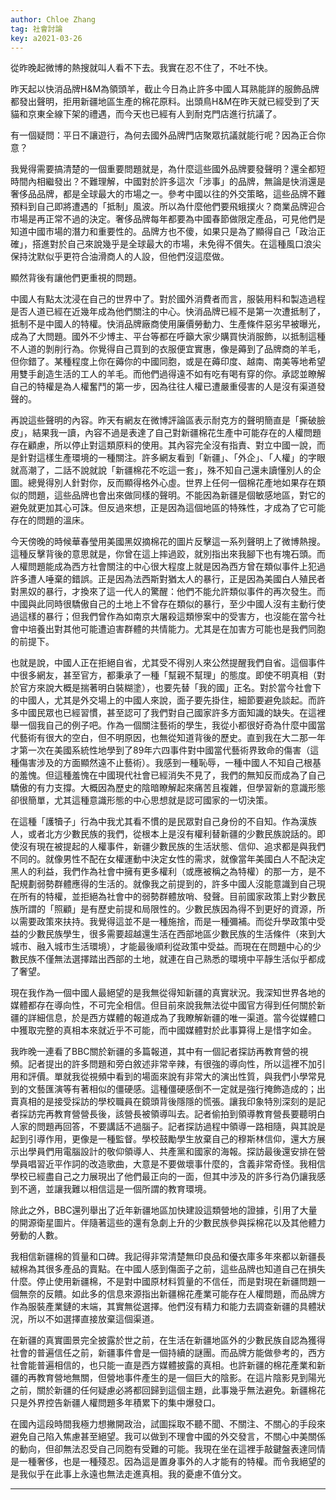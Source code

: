 ```yaml
---
author: Chloe Zhang
tag: 社會討論
key: a2021-03-26
---
```


從昨晚起微博的熱搜就叫人看不下去。我實在忍不住了，不吐不快。

昨天起以快消品牌H&M為領頭羊，截止今日為止許多中國人耳熟能詳的服飾品牌都發出聲明，拒用新疆地區生產的棉花原料。出頭鳥H&M在昨天就已經受到了天貓和京東全線下架的禮遇，而今天也已經有人到耐克門店進行抗議了。

有一個疑問：平日不讓遊行，為何去國外品牌門店聚眾抗議就能行呢？因為正合你意？

我覺得需要搞清楚的一個重要問題就是，為什麼這些國外品牌要發聲明？還全都短時間內相繼發出？不難理解，中國對於許多這次「涉事」的品牌，無論是快消還是奢侈品品牌，都是全球最大的市場之一。參考中國以往的外交策略，這些品牌不難預料到自己即將遭遇的「抵制」風波。所以為什麼他們要飛蛾撲火？商業品牌迎合市場是再正常不過的決定。奢侈品牌每年都要為中國春節做限定產品，可見他們是知道中國市場的潛力和重要性的。品牌方也不傻，如果只是為了顯得自己「政治正確」，搭進對於自己來說幾乎是全球最大的市場，未免得不償失。在這種風口浪尖保持沈默似乎更符合油滑商人的人設，但他們沒這麼做。

顯然背後有讓他們更重視的問題。

中國人有點太沈浸在自己的世界中了。對於國外消費者而言，服裝用料和製造過程是否人道已經在近幾年成為他們關注的中心。快消品牌已經不是第一次遭抵制了，抵制不是中國人的特權。快消品牌廠商使用廉價勞動力、生產條件惡劣早被曝光，成為了大問題。國外不少博主、平台等都在呼籲大家少購買快消服飾，以抵制這種不人道的剝削行為。你覺得自己買到的衣服便宜實惠，像是薅到了品牌商的羊毛，但你錯了。某種程度上你在薅你的中國同胞，或是在薅印度、越南、南美等地希望用雙手創造生活的工人的羊毛。而他們過得遠不如有吃有喝有穿的你。承認並瞭解自己的特權是為人權奮鬥的第一步，因為往往人權已遭嚴重侵害的人是沒有渠道發聲的。

再說這些聲明的內容。昨天有網友在微博評論區表示耐克方的聲明簡直是「撕破臉皮」，結果我一讀，內容不過是表達了自己對新疆棉花生產中可能存在的人權問題存在顧慮，所以停止對這類原料的使用。其內容完全沒有指責、對立中國一說，而是針對這樣生產環境的一種關注。許多網友看到「新疆」、「外企」、「人權」的字眼就高潮了，二話不說就說「新疆棉花不吃這一套」，殊不知自己還未讀懂別人的企圖。總覺得別人針對你，反而顯得格外心虛。世界上任何一個棉花產地如果存在類似的問題，這些品牌也會出來做同樣的聲明。不能因為新疆是個敏感地區，對它的避免就更加其心可誅。但反過來想，正是因為這個地區的特殊性，才成為了它可能存在的問題的溫床。

今天傍晚的時候華春瑩用美國黑奴摘棉花的圖片反擊這一系列聲明上了微博熱搜。這種反擊背後的意思就是，你曾在這上摔過跤，就別指出來我腳下也有塊石頭。而人權問題能成為西方社會關注的中心很大程度上就是因為西方曾在類似事件上犯過許多遭人唾棄的錯誤。正是因為法西斯對猶太人的暴行，正是因為美國白人殖民者對黑奴的暴行，才換來了這一代人的驚醒：他們不能允許類似事件的再次發生。而中國與此同時很驕傲自己的土地上不曾存在類似的暴行，至少中國人沒有主動行使過這樣的暴行；但我們曾作為如南京大屠殺這類慘案中的受害方，也沒能在當今社會中培養出對其他可能遭迫害群體的共情能力。尤其是在加害方可能也是我們同胞的前提下。

也就是說，中國人正在拒絕自省，尤其受不得別人來公然提醒我們自省。這個事件中很多網友，甚至官方，都秉承了一種「幫親不幫理」的態度。即使不明真相（對於官方來說大概是揣著明白裝糊塗），也要先替「我的國」正名。對於當今社會下的中國人，尤其是外交場上的中國人來說，面子要先掛住，細節要避免談起。而許多中國民眾也已經習慣，甚至認可了我們對自己國家許多方面知識的缺失。在這裡舉一個我自己的例子吧。作為一個關注藝術的學生，我從小都很好奇為什麼中國當代藝術有很大的空白，但不明原因，也無從知道背後的歷史。直到我在大二那一年才第一次在美國系統性地學到了89年六四事件對中國當代藝術界致命的傷害（這種傷害涉及的方面顯然遠不止藝術）。我感到一種恥辱，一種中國人不知自己根基的羞愧。但這種羞愧在中國現代社會已經消失不見了，我們的無知反而成為了自己驕傲的有力支撐。大概因為歷史的陰暗瞭解起來痛苦且複雜，但學習新的意識形態卻很簡單，尤其這種意識形態的中心思想就是認可國家的一切決策。

在這種「護犢子」行為中我尤其看不慣的是民眾對自己身份的不自知。作為漢族人，或者北方少數民族的我們，從根本上是沒有權利替新疆的少數民族說話的。即使沒有現在被提起的人權事件，新疆少數民族的生活狀態、信仰、追求都是與我們不同的。就像男性不配在女權運動中決定女性的需求，就像當年美國白人不配決定黑人的利益，我們作為社會中擁有更多權利（或應被稱之為特權）的那一方，是不配規劃弱勢群體應得的生活的。就像我之前提到的，許多中國人沒能意識到自己現在所有的特權，並拒絕為社會中的弱勢群體放哨、發聲。目前國家政策上對少數民族所謂的「照顧」是有歷史前提和局限性的。少數民族因為得不到更好的資源，所以需要政策來扶持。我覺得這並不是一種施捨，而是一種彌補。而從升學政策中受益的少數民族學生，很多需要超越還生活在西部地區少數民族的生活條件（來到大城市、融入城市生活環境），才能最後順利從政策中受益。而現在在問題中心的少數民族不僅無法選擇踏出西部的土地，就連在自己熟悉的環境中平靜生活似乎都成了奢望。

現在我作為一個中國人最絕望的是我無從得知新疆的真實狀況。我深知世界各地的媒體都存在導向性，不可完全相信。但目前來說我無法從中國官方得到任何關於新疆的詳細信息，於是西方媒體的報道成為了我瞭解新疆的唯一渠道。當今從媒體口中獲取完整的真相本來就近乎不可能，而中國媒體對於此事算得上是惜字如金。

我昨晚一連看了BBC關於新疆的多篇報道，其中有一個記者探訪再教育營的視頻。記者提出的許多問題和旁白敘述非常辛辣，有很強的導向性，所以這裡不加引用和評價。單就我從視頻中看到的場面來說有非常大的演出性質，與我們小學常見到的文藝匯演等有著相似的僵硬感。這種僵硬感倒不一定就是強行掩飾造成的；出賣真相的是接受採訪的學校職員在鏡頭背後隱隱的慌張。讓我印象特別深刻的是記者採訪完再教育營營長後，該營長被領導叫去。記者偷拍到領導教育營長要聽明白人家的問題再回答，不要講話不過腦子。記者探訪過程中領導一路相隨，與其說是起到引導作用，更像是一種監督。學校鼓勵學生放棄自己的穆斯林信仰，還大方展示出學員們用電腦設計的敬仰領導人、共產黨和國家的海報。探訪最後還安排在營學員唱習近平作詞的改造歌曲，大意是不要做壞事什麼的，含義非常奇怪。我相信學校已經盡自己之力展現出了他們最正向的一面，但其中涉及的許多行為仍讓我感到不適，並讓我難以相信這是一個所謂的教育環境。

除此之外，BBC還列舉出了近年新疆地區加快建設這類營地的證據，引用了大量的開源衛星圖片。伴隨著這些的還有急劇上升的少數民族參與採棉花以及其他體力勞動的人數。

我相信新疆棉的質量和口碑。我記得非常清楚無印良品和優衣庫多年來都以新疆長絨棉為其很多產品的賣點。在中國人感到傷面子之前，這些品牌也知道自己在損失什麼。停止使用新疆棉，不是對中國原材料質量的不信任，而是對現在新疆問題一個無奈的反饋。如此多的信息來源指出新疆棉花產業可能存在人權問題，而品牌方作為服裝產業鏈的末端，其實無從選擇。他們沒有精力和能力去調查新疆的具體狀況，所以不如選擇直接放棄這個渠道。

在新疆的真實圖景完全披露於世之前，在生活在新疆地區外的少數民族自認為獲得社會的普遍信任之前，新疆事件會是一個持續的謎團。而品牌方能做參考的，西方社會能普遍相信的，也只能一直是西方媒體披露的真相。也許新疆的棉花產業和新疆的再教育營地無關，但營地事件產生的是一個巨大的陰影。在這片陰影見到陽光之前，關於新疆的任何疑慮必將都回歸到這個主題，此事幾乎無法避免。新疆棉花只是外界控告新疆人權問題多年積累下的集中爆發口。

在國內這段時間我極力想撇開政治，試圖採取不聽不聞、不關注、不關心的手段來避免自己陷入焦慮甚至絕望。我可以做到不理會中國的外交發言，不關心中美關係的動向，但卻無法忍受自己同胞有受難的可能。我現在坐在這裡手敲鍵盤表達同情是一種奢侈，也是一種殘忍。因為這是置身事外的人才能有的特權。而令我絕望的是我似乎在此事上永遠也無法走進真相。我的憂慮不值分文。
 
---
